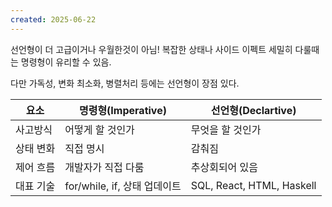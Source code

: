 ```yaml
---
created: 2025-06-22
---
```

선언형이 더 고급이거나 우월한것이 아님! 복잡한 상태나 사이드 이펙트 세밀히 다룰때는 명령형이 유리할 수 있음. 

다만 가독성, 변화 최소화, 병렬처리 등에는 선언형이 장점 있다.


| 요소    | 명령형(Imperative)        | 선언형(Declartive)           |
| ----- | ---------------------- | ------------------------- |
| 사고방식  | 어떻게 할 것인가              | 무엇을 할 것인가                 |
| 상태 변화 | 직접 명시                  | 감춰짐                       |
| 제어 흐름 | 개발자가 직접 다룸             | 추상회되어 있음                  |
| 대표 기술 | for/while, if, 상태 업데이트 | SQL, React, HTML, Haskell |
